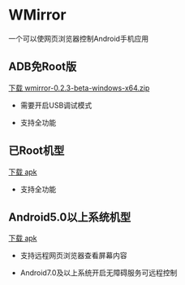 # WMirror

一个可以使网页浏览器控制Android手机应用


## ADB免Root版

[下载 wmirror-0.2.3-beta-windows-x64.zip](https://github.com/tuuzed/WMirror/releases/download/v0.2.3/wmirror-0.2.3-beta-windows-x64.zip)

- 需要开启USB调试模式

- 支持全功能


## 已Root机型

[下载 apk](https://github.com/tuuzed/WMirror/releases/download/v0.2.3/wmirror.android-0.2.3-beta-universal.apk)

- 支持全功能

## Android5.0以上系统机型

[下载 apk](https://github.com/tuuzed/WMirror/releases/download/v0.2.3/wmirror.android-0.2.3-beta-universal.apk)

- 支持远程网页浏览器查看屏幕内容

- Android7.0及以上系统开启无障碍服务可远程控制

